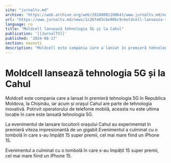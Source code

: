 ```yaml
---
site: "jurnaltv.md"
archive: "https://web.archive.org/web/20240801100641/www.jurnaltv.md/news/1c26fe03cbe90bc9/moldcell-lanseaza-tehnologia-5g-si-la-cahul.html"
url: "https://www.jurnaltv.md/news/1c26fe03cbe90bc9/moldcell-lanseaza-tehnologia-5g-si-la-cahul.html"
language: ro
title: "Moldcell lansează tehnologia 5G și la Cahul"
publication: '[[JurnalTV]]'
published: '2024-06-17'
section: novosti
description: "Moldcell este compania care a lansat în premieră tehnologia 5G în Republica Moldova, la Chișinău, iar acum și orașul Cahul are parte de tehnologia inovativă. Potrivit operatorului de telefonie mobilă, aceasta nu este ultima locație în care este lansată tehnologia 5G."
---
```


# Moldcell lansează tehnologia 5G și la Cahul

Moldcell este compania care a lansat în premieră tehnologia 5G în Republica Moldova, la Chișinău, iar acum și orașul Cahul are parte de tehnologia inovativă. Potrivit operatorului de telefonie mobilă, aceasta nu este ultima locație în care este lansată tehnologia 5G.

La evenimentul de lansare locuitorii orașului Cahul au experimentat în premieră viteza impresionantă de un gigabit.Evenimentul a culminat cu o tombolă în care s-au împățit 15 super premii, cel mai mare fiind un iPhone 15.

Evenimentul a culminat cu o tombolă în care s-au împățit 15 super premii, cel mai mare fiind un iPhone 15.